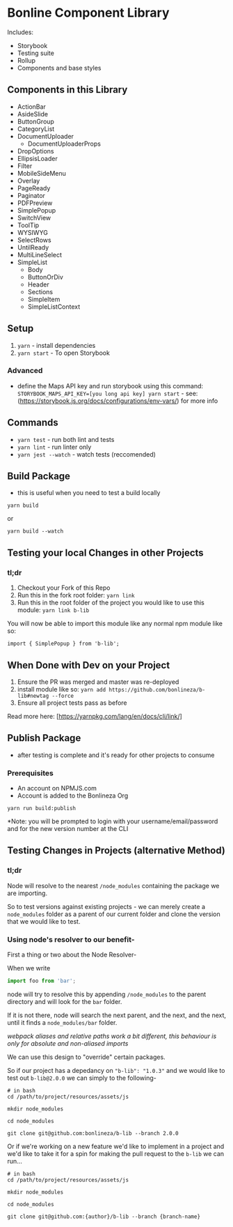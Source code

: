 # Bonline Component Library

Includes:

- Storybook
- Testing suite
- Rollup
- Components and base styles

## Components in this Library

- ActionBar
- AsideSlide
- ButtonGroup
- CategoryList
- DocumentUploader
   - DocumentUploaderProps
- DropOptions
- EllipsisLoader
- Filter
- MobileSideMenu
- Overlay
- PageReady
- Paginator
- PDFPreview
- SimplePopup
- SwitchView
- ToolTip
- WYSIWYG
- SelectRows
- UntilReady
- MultiLineSelect
- SimpleList
   - Body 
   - ButtonOrDiv 
   - Header 
   - Sections 
   - SimpleItem 
   - SimpleListContext 

## Setup

1. `yarn` - install dependencies
2. `yarn start` - To open Storybook

### Advanced
- define the Maps API key and run storybook using this command: `STORYBOOK_MAPS_API_KEY=[you long api key] yarn start` - see: (https://storybook.js.org/docs/configurations/env-vars/) for more info

## Commands

- `yarn test` - run both lint and tests
- `yarn lint` - run linter only
- `yarn jest --watch` - watch tests (reccomended)

## Build Package

- this is useful when you need to test a build locally

```
yarn build
```
or
```
yarn build --watch
```

## Testing your local Changes in other Projects

### tl;dr

1. Checkout your Fork of this Repo
2. Run this in the fork root folder: `yarn link`
3. Run this in the root folder of the project you would like to use this module: `yarn link b-lib`

You will now be able to import this module like any normal npm module like so:

```
import { SimplePopup } from 'b-lib';
```

## When Done with Dev on your Project

1. Ensure the PR was merged and master was re-deployed
2. install module like so: `yarn add https://github.com/bonlineza/b-lib#newtag --force`
3. Ensure all project tests pass as before

Read more here: [https://yarnpkg.com/lang/en/docs/cli/link/]

## Publish Package

- after testing is complete and it's ready for other projects to consume

### Prerequisites
- An account on NPMJS.com
- Account is added to the Bonlineza Org

```
yarn run build:publish
``` 

*Note: you will be prompted to login with your username/email/password and for the new version number at the CLI

## Testing Changes in Projects (alternative Method)

### tl;dr

Node will resolve to the nearest `/node_modules` containing the package we are importing.

So to test versions against existing projects - we can merely create a `node_modules` folder as a parent of our
current folder and clone the version that we would like to test.

### Using node's resolver to our benefit-
First a thing or two about the Node Resolver-

When we write

```js
import foo from 'bar';
```

node will try to resolve this by appending `/node_modules` to the parent directory and will look for the `bar` folder.

If it is not there, node will search the next parent, and the next, and the next, until it finds a `node_modules/bar` folder.

*webpack aliases and relative paths work a bit different, this behaviour is only for absolute and non-aliased imports*

We can use this design to "override" certain packages.

So if our project has a depedancy on `"b-lib": "1.0.3"` and we would like to test out `b-lib@2.0.0` we can simply to the following-

```
# in bash
cd /path/to/project/resources/assets/js

mkdir node_modules

cd node_modules

git clone git@github.com:bonlineza/b-lib --branch 2.0.0
```

Or if we're working on a new feature we'd like to implement in a project and we'd like to take it for a spin for making the pull request
to the `b-lib` we can run...

```
# in bash
cd /path/to/project/resources/assets/js

mkdir node_modules

cd node_modules

git clone git@github.com:{author}/b-lib --branch {branch-name}
```

